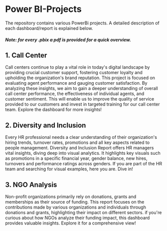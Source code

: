 # Power BI-Projects
The repository contains various PowerBi projects. A detailed description of each dashboard/report is explained below.
##### Note: for every .pbix a pdf is provided for a quick overview.

## 1. Call Center
   
   Call centers continue to play a vital role in today's digital landscape by providing crucial customer support, fostering customer loyalty and upholding the organization's      brand reputation.
   This project is focused on evaluating agent performance and gauging customer satisfaction.
   By analyzing these insights, we aim to gain a deeper understanding of overall         call center performance, the effectiveness of individual agents, and customer             sentiment. This will enable us to improve the quality of service provided to our customers and     invest in targeted training for our call center team. Explore the            dashboard for more insights!

   
## 2. Diversity and Inclusion

   Every HR professional needs a clear understanding of their organization's hiring trends, turnover rates, promotions and all key aspects related to people management.
   Diversity and Inclusion Report offers HR managers vital insights, diving deep into visual analytics. It highlights key visuals such as promotions in a specific financial       year, gender balance, new hires, turnovers and performance ratings across genders. If you are part of the HR team and searching for visual examples, here you are. Dive in!


## 3. NGO Analysis

   Non-profit organizations primarily rely on donations, grants and memberships as their source of funding. This report focuses on the contributions made by various             organizations and individuals through donations and grants, highlighting their impact on different sectors. if you're curious about how NGOs analyze their funding impact,    this dashboard provides valuable insights. Explore it for a comprehensive view!
   
